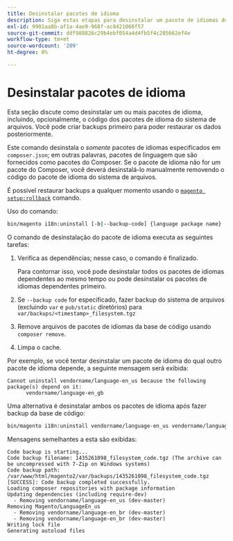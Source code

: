 ```yaml
---
title: Desinstalar pacotes de idioma
description: Siga estas etapas para desinstalar um pacote de idiomas do Adobe Commerce.
exl-id: 9901aa0b-af1a-4ae9-968f-ac8421060f57
source-git-commit: ddf988826c29b4ebf054a4d4fb5f4c285662ef4e
workflow-type: tm+mt
source-wordcount: '209'
ht-degree: 0%

---
```


# Desinstalar pacotes de idioma

Esta seção discute como desinstalar um ou mais pacotes de idioma, incluindo, opcionalmente, o código dos pacotes de idioma do sistema de arquivos. Você pode criar backups primeiro para poder restaurar os dados posteriormente.

Este comando desinstala o *somente* pacotes de idiomas especificados em `composer.json`; em outras palavras, pacotes de linguagem que são fornecidos como pacotes do Composer. Se o pacote de idioma não for um pacote do Composer, você deverá desinstalá-lo manualmente removendo o código do pacote de idioma do sistema de arquivos.

É possível restaurar backups a qualquer momento usando o [`magento setup:rollback`](uninstall-modules.md#roll-back-the-file-system-database-or-media-files) comando.

Uso do comando:

```bash
bin/magento i18n:uninstall [-b|--backup-code] {language package name} ... {language package name}
```

O comando de desinstalação do pacote de idioma executa as seguintes tarefas:

1. Verifica as dependências; nesse caso, o comando é finalizado.

   Para contornar isso, você pode desinstalar todos os pacotes de idiomas dependentes ao mesmo tempo ou pode desinstalar os pacotes de idiomas dependentes primeiro.

1. Se `--backup code` for especificado, fazer backup do sistema de arquivos (excluindo `var` e `pub/static` diretórios) para `var/backups/<timestamp>_filesystem.tgz`
1. Remove arquivos de pacotes de idiomas da base de código usando `composer remove`.
1. Limpa o cache.

Por exemplo, se você tentar desinstalar um pacote de idioma do qual outro pacote de idioma depende, a seguinte mensagem será exibida:

```terminal
Cannot uninstall vendorname/language-en_us because the following package(s) depend on it:
      vendorname/language-en_gb
```

Uma alternativa é desinstalar ambos os pacotes de idioma após fazer backup da base de código:

```bash
bin/magento i18n:uninstall vendorname/language-en_us vendorname/language-en_gb --backup-code
```

Mensagens semelhantes a esta são exibidas:

```terminal
Code backup is starting...
Code backup filename: 1435261098_filesystem_code.tgz (The archive can be uncompressed with 7-Zip on Windows systems)
Code backup path: /var/www/html/magento2/var/backups/1435261098_filesystem_code.tgz
[SUCCESS]: Code backup completed successfully.
Loading composer repositories with package information
Updating dependencies (including require-dev)
  - Removing vendorname/language-en_us (dev-master)
Removing Magento/LanguageEn_us
  - Removing vendorname/language-en_br (dev-master)
  - Removing vendorname/language-en_br (dev-master)
Writing lock file
Generating autoload files
```
